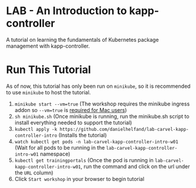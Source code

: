 # LAB - An Introduction to kapp-controller

A tutorial on learning the fundamentals of Kubernetes package management with kapp-controller.

# Run This Tutorial

As of now, this tutorial has only been run on `minikube`, so it is recommended to use `minikube` 
to host the tutorial.

1. `minikube start --vm=true` (The workshop requires the minikube ingress addon so `--vm=true` is [required for Mac users](https://github.com/kubernetes/minikube/issues/7332))
2. `sh minikube.sh` (Once minikube is running, run the minikube.sh script to install everything needed to support the tutorial)
3. `kubectl apply -k https://github.com/danielhelfand/lab-carvel-kapp-controller-intro` (Installs the tutorial)
4. `watch kubectl get pods -n lab-carvel-kapp-controller-intro-w01` (Wait for all pods to be running in the `lab-carvel-kapp-controller-intro-w01` namespace)
5. `kubectl get trainingportals` (Once the pod is running in `lab-carvel-kapp-controller-intro-w01`, run the command and click on the url under the `URL` column)
6. Click `Start workshop` in your browser to begin tutorial
